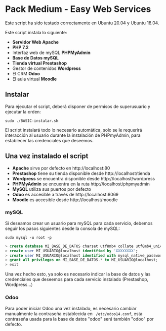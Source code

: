 # Pack Medium - Easy Web Services


Este script ha sido testado correctamente en Ubuntu 20.04 y Ubuntu 18.04.

Este script instala lo siguiente:
- **Servidor Web Apache**
- **PHP 7.2**
- Interfaz web de mySQL **PHPMyAdmin**
- **Base de Datos mySQL**
- **Tienda virtual Prestashop**
- Gestor de contenidos **Wordpress**
- El CRM **Odoo**
- El aula virtual **Moodle**

## Instalar
Para ejecutar el script, deberá disponer de permisos de superusuario y ejecutar la orden:

`` sudo ./BASIC-instalar.sh ``

El script instalará todo lo necesario automática, solo se le requerirá interacción al usuario durante la instalación de PHPmyAdmin, para establecer las credenciales que deseemos.

## Una vez instalado el script
- **Apache** sirve por defecto en http://localhost:80
- **Prestashop** tiene su tienda disponible desde http://localhost/tienda
- **Wordpress** se encuentra disponible desde http://localhost/wordpress
- **PHPMyAdmin** se encuentra en la ruta http://localhost/phpmyadmin
- **MySQL** utiliza sus puertos por defecto
- **Odoo** es accesible a través de http://localhost:8069
- **Moodle** es accesible desde http://localhost/moodle

### mySQL
Si deseamos crear un usuario para mySQL para cada servicio, debemos seguir los pasos siguientes desde la consola de mySQL:

```console 
sudo mysql -u root -p
```
```sql
> create database MI_BASE_DE_DATOS charset utf8mb4 collate utf8mb4_unicode_ci;
> create user MI_USUARIO@localhost identified by 'XXXXXXXX';
> create user MI_USUARIO@localhost identified with mysql_native_password by 'XXXXXXXX';
> grant all privileges on MI_BASE_DE_DATOS.* to MI_USUARIO@localhost;
> exit
```

Una vez hecho esto, ya solo es necesario indicar la base de datos y las credenciales que deseemos para cada servicio instalado (Prestashop, Wordpress...)

### Odoo
Para poder iniciar Odoo una vez instalado, es necesario cambiar manualmente la contraseña establecida en ``` /etc/odoo14.conf```, esta contraseña usada para la base de datos "odoo" será también "odoo" por defecto.



